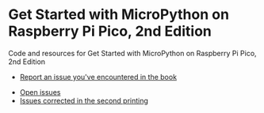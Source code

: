 # Get Started with MicroPython on Raspberry Pi Pico, 2nd Edition

Code and resources for Get Started with MicroPython on Raspberry Pi Pico, 2nd Edition

* [Report an issue you've encountered in the book](https://github.com/raspberrypipress/gsw-micropython-on-raspberry-pi-pico-2e/issues/new/choose)

<a name="errata"></a>

* [Open issues](https://github.com/raspberrypipress/gsw-micropython-on-raspberry-pi-pico-2e/issues)
* [Issues corrected in the second printing](https://github.com/raspberrypipress/gsw-micropython-on-raspberry-pi-pico-2e/issues?q=label%3A%222nd%20printing%22%20)
